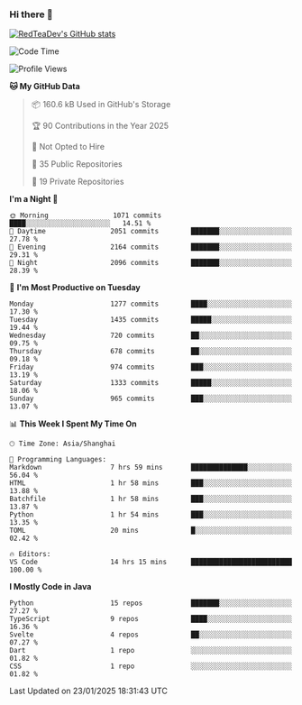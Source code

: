 ### Hi there 👋

<!--
**RedTeaDev/RedTeaDev** is a ✨ _special_ ✨ repository because its `README.md` (this file) appears on your GitHub profile.

Here are some ideas to get you started:

- 🔭 I’m currently working on ...
- 🌱 I’m currently learning ...
- 👯 I’m looking to collaborate on ...
- 🤔 I’m looking for help with ...
- 💬 Ask me about ...
- 📫 How to reach me: ...
- 😄 Pronouns: ...
- ⚡ Fun fact: ...
-->

<!--
[![wakatime](https://wakatime.com/badge/user/6b101ed0-04c0-4490-9283-eb61f2efff96.svg)](https://wakatime.com/@6b101ed0-04c0-4490-9283-eb61f2efff96)
!-->

[![RedTeaDev's GitHub stats](https://github-readme-stats.vercel.app/api?username=RedTeaDev\&include_all_commits=true)](https://github.com/anuraghazra/github-readme-stats)
<!--
[![willianrod's wakatime stats](https://github-readme-stats.vercel.app/api/wakatime?username=RedTeaDev)](https://github.com/anuraghazra/github-readme-stats)
!-->
<!--START_SECTION:waka-->
![Code Time](http://img.shields.io/badge/Code%20Time-2%2C944%20hrs%2011%20mins-blue)

![Profile Views](http://img.shields.io/badge/Profile%20Views-3-blue)

**🐱 My GitHub Data** 

> 📦 160.6 kB Used in GitHub's Storage 
 > 
> 🏆 90 Contributions in the Year 2025
 > 
> 🚫 Not Opted to Hire
 > 
> 📜 35 Public Repositories 
 > 
> 🔑 19 Private Repositories 
 > 
**I'm a Night 🦉** 

```text
🌞 Morning                1071 commits        ████░░░░░░░░░░░░░░░░░░░░░   14.51 % 
🌆 Daytime                2051 commits        ███████░░░░░░░░░░░░░░░░░░   27.78 % 
🌃 Evening                2164 commits        ███████░░░░░░░░░░░░░░░░░░   29.31 % 
🌙 Night                  2096 commits        ███████░░░░░░░░░░░░░░░░░░   28.39 % 
```
📅 **I'm Most Productive on Tuesday** 

```text
Monday                   1277 commits        ████░░░░░░░░░░░░░░░░░░░░░   17.30 % 
Tuesday                  1435 commits        █████░░░░░░░░░░░░░░░░░░░░   19.44 % 
Wednesday                720 commits         ██░░░░░░░░░░░░░░░░░░░░░░░   09.75 % 
Thursday                 678 commits         ██░░░░░░░░░░░░░░░░░░░░░░░   09.18 % 
Friday                   974 commits         ███░░░░░░░░░░░░░░░░░░░░░░   13.19 % 
Saturday                 1333 commits        █████░░░░░░░░░░░░░░░░░░░░   18.06 % 
Sunday                   965 commits         ███░░░░░░░░░░░░░░░░░░░░░░   13.07 % 
```


📊 **This Week I Spent My Time On** 

```text
🕑︎ Time Zone: Asia/Shanghai

💬 Programming Languages: 
Markdown                 7 hrs 59 mins       ██████████████░░░░░░░░░░░   56.04 % 
HTML                     1 hr 58 mins        ███░░░░░░░░░░░░░░░░░░░░░░   13.88 % 
Batchfile                1 hr 58 mins        ███░░░░░░░░░░░░░░░░░░░░░░   13.87 % 
Python                   1 hr 54 mins        ███░░░░░░░░░░░░░░░░░░░░░░   13.35 % 
TOML                     20 mins             █░░░░░░░░░░░░░░░░░░░░░░░░   02.42 % 

🔥 Editors: 
VS Code                  14 hrs 15 mins      █████████████████████████   100.00 % 
```

**I Mostly Code in Java** 

```text
Python                   15 repos            ███████░░░░░░░░░░░░░░░░░░   27.27 % 
TypeScript               9 repos             ████░░░░░░░░░░░░░░░░░░░░░   16.36 % 
Svelte                   4 repos             ██░░░░░░░░░░░░░░░░░░░░░░░   07.27 % 
Dart                     1 repo              ░░░░░░░░░░░░░░░░░░░░░░░░░   01.82 % 
CSS                      1 repo              ░░░░░░░░░░░░░░░░░░░░░░░░░   01.82 % 
```




 Last Updated on 23/01/2025 18:31:43 UTC
<!--END_SECTION:waka-->


